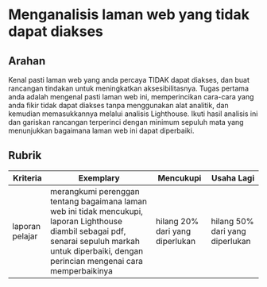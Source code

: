 # Menganalisis laman web yang tidak dapat diakses

## Arahan

Kenal pasti laman web yang anda percaya TIDAK dapat diakses, dan buat rancangan tindakan untuk meningkatkan aksesibilitasnya. Tugas pertama anda adalah mengenal pasti laman web ini, memperincikan cara-cara yang anda fikir tidak dapat diakses tanpa menggunakan alat analitik, dan kemudian memasukkannya melalui analisis Lighthouse. Ikuti hasil analisis ini dan gariskan rancangan terperinci dengan minimum sepuluh mata yang menunjukkan bagaimana laman web ini dapat diperbaiki.

## Rubrik

| Kriteria        | Exemplary                                                                                                                                                                                            | Mencukupi                         | Usaha Lagi                      |
| --------------- | ---------------------------------------------------------------------------------------------------------------------------------------------------------------------------------------------------- | --------------------------------- | ------------------------------- |
| laporan pelajar | merangkumi perenggan tentang bagaimana laman web ini tidak mencukupi, laporan Lighthouse diambil sebagai pdf, senarai sepuluh markah untuk diperbaiki, dengan perincian mengenai cara memperbaikinya | hilang 20% ​​dari yang diperlukan | hilang 50% dari yang diperlukan |
